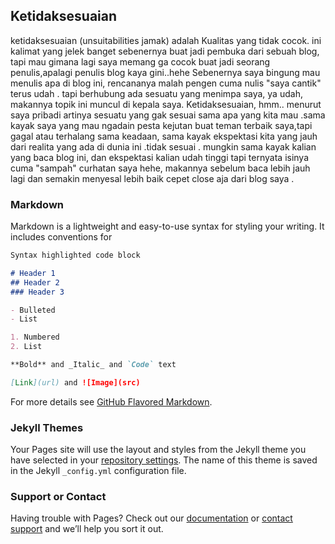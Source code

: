 ## Ketidaksesuaian

ketidaksesuaian (unsuitabilities jamak) adalah  Kualitas yang tidak cocok.
ini kalimat yang jelek banget sebenernya buat jadi pembuka dari sebuah blog, tapi mau gimana lagi saya memang ga cocok buat jadi seorang penulis,apalagi penulis blog kaya gini..hehe
Sebenernya saya bingung mau menulis apa di blog ini, rencananya malah pengen cuma nulis "saya cantik" terus udah .
tapi berhubung ada sesuatu yang menimpa saya, ya udah, makannya topik ini muncul di kepala saya. Ketidaksesuaian, hmm.. menurut saya pribadi artinya sesuatu yang gak sesuai sama apa yang kita mau .sama kayak saya yang mau ngadain pesta kejutan buat teman terbaik saya,tapi gagal atau terhalang sama keadaan, sama kayak ekspektasi kita yang jauh dari realita yang ada di dunia ini .tidak sesuai . mungkin sama kayak kalian yang baca blog ini, dan ekspektasi kalian udah tinggi tapi ternyata isinya cuma "sampah" curhatan saya hehe, makannya sebelum baca lebih jauh lagi dan semakin menyesal lebih baik cepet close aja dari blog saya .

   



### Markdown

Markdown is a lightweight and easy-to-use syntax for styling your writing. It includes conventions for

```markdown
Syntax highlighted code block

# Header 1
## Header 2
### Header 3

- Bulleted
- List

1. Numbered
2. List

**Bold** and _Italic_ and `Code` text

[Link](url) and ![Image](src)
```

For more details see [GitHub Flavored Markdown](https://guides.github.com/features/mastering-markdown/).

### Jekyll Themes

Your Pages site will use the layout and styles from the Jekyll theme you have selected in your [repository settings](https://github.com/nurulbunga/HAI-/settings). The name of this theme is saved in the Jekyll `_config.yml` configuration file.

### Support or Contact

Having trouble with Pages? Check out our [documentation](https://help.github.com/categories/github-pages-basics/) or [contact support](https://github.com/contact) and we’ll help you sort it out.

